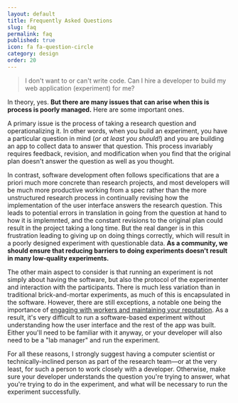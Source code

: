 ```yaml
---
layout: default
title: Frequently Asked Questions
slug: faq
permalink: faq
published: true
icon: fa fa-question-circle
category: design
order: 20
---
```


> I don't want to or can't write code. Can I hire a developer to build my web
 application (experiment) for me? 

In theory, yes. **But there are many issues that can arise when this is 
process is poorly managed.** Here are some important ones. 

A primary issue is the process of taking a research question and
operationalizing it. In other words, when you build an experiment, you have a
particular question in mind (*or at least you should!*) and you are building an
app to collect data to answer that question. This process invariably requires
feedback, revision, and modification when you find that the original plan 
doesn't answer the question as well as you thought.
  
In contrast, software development often follows specifications that are a priori
much more concrete than research projects, and most developers will be much more
productive working from a spec rather than the more unstructured research
process in continually revising how the implementation of the user interface
answers the research question. This leads to potential errors in translation in
going from the question at hand to how it is implemnted, and the constant
revisions to the original plan could result in the project taking a long time.
But the real danger is in this frustration leading to giving up on doing things
correctly, which will result in a poorly designed experiment with questionable
data. **As a community, we should ensure that reducing barriers to doing
experiments doesn't result in many low-quality experiments.**

The other main aspect to consider is that running an experiment is not simply
about having the software, but also the protocol of the experimenter and
interaction with the participants. There is much less variation than in
traditional brick-and-mortar experiments, as much of this is encapsulated in the
software. However, there are still exceptions, a notable one being the
importance of [engaging with workers and maintaining your
reputation](forums-reputation). As a result, it's very difficult to run a
software-based experiment without understanding how the user interface and the
rest of the app was built. Either you'll need to be familiar with it anyway, or
your developer will also need to be a "lab manager" and run the experiment.

For all these reasons, I strongly suggest having a computer scientist or 
technically-inclined person as part of the research team—or at the very 
least, for such a person to work closely with a developer. Otherwise, make 
sure your developer understands the question you're trying to answer, what 
you're trying to do in the experiment, and what will be necessary to run the 
experiment successfully.  
